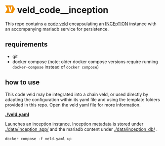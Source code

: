 # ![veld code](https://raw.githubusercontent.com/veldhub/.github/refs/heads/main/images/symbol_V_letter.png) veld_code__inception

This repo contains a [code veld](https://zenodo.org/records/13322913) encapsulating an 
[INCEpTION](https://github.com/inception-project/inception) instance with an accompanying mariadb 
service for persistence.

## requirements

- git
- docker compose (note: older docker compose versions require running `docker-compose` instead of 
  `docker compose`)

## how to use

This code veld may be integrated into a chain veld, or used directly by adapting the configuration 
within its yaml file and using the template folders provided in this repo. Open the veld yaml file 
for more information.

**[./veld.yaml](./veld.yaml)** 

Launches an inception instance. Inception metadata is stored under
[./data/inception_app/](./data/inception_app/) and the mariadb content under 
[./data/inception_db/](./data/inception_db/) .

```
docker compose -f veld.yaml up
```

